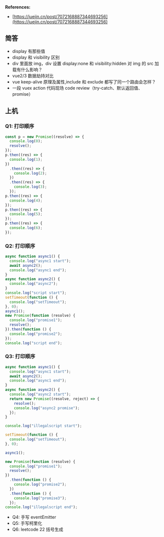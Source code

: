 **References:**

- [https://juejin.cn/post/7072168887344693256](https://juejin.cn/post/7072168887344693256)

## 简答

- display 有那些值
- display 和 visibility 区别
- div 里面放 img，div 设置 display:none 和 visibility:hidden 对 img 的 src 加载有什么影响？
- vue2/3 数据劫持对比
- vue keep-alive 原理及属性,include 和 exclude 都写了同一个路由会怎样？
- 一段 vuex action 代码现场 code review（try-catch、默认返回值、promise）

## 上机

### Q1: 打印顺序

```js
const p = new Promise((resolve) => {
  console.log(0);
  resolve();
});
p.then((res) => {
  console.log(1);
})
  .then((res) => {
    console.log(2);
  })
  .then((res) => {
    console.log(3);
  });
p.then((res) => {
  console.log(4);
});
p.then((res) => {
  console.log(5);
});
p.then((res) => {
  console.log(6);
});
```

### Q2: 打印顺序

```js
async function async1() {
  console.log("async1 start");
  await async2();
  console.log("async1 end");
}
async function async2() {
  console.log("async2");
}
console.log("script start");
setTimeout(function () {
  console.log("setTimeout");
}, 0);
async1();
new Promise(function (resolve) {
  console.log("promise1");
  resolve();
}).then(function () {
  console.log("promise2");
});
console.log("script end");
```

### Q3: 打印顺序

```js
async function async1() {
  console.log("async1 start");
  await async2();
  console.log("async1 end");
}
async function async2() {
  console.log("async2 start");
  return new Promise((resolve, reject) => {
    resolve();
    console.log("async2 promise");
  });
}

console.log("illegalscript start");

setTimeout(function () {
  console.log("setTimeout");
}, 0);

async1();

new Promise(function (resolve) {
  console.log("promise1");
  resolve();
})
  .then(function () {
    console.log("promise2");
  })
  .then(function () {
    console.log("promise3");
  });
console.log("illegalscript end");
```

- Q4: 手写 eventEmitter
- Q5: 手写柯里化
- Q6: leetcode 22 括号生成
